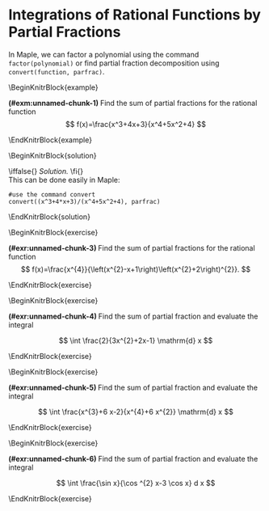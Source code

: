 # Integrations  of Rational Functions by Partial Fractions

In Maple, we can factor a polynomial using the command `factor(polynomial)` or find partial fraction decomposition using  `convert(function, parfrac)`.

\BeginKnitrBlock{example}<div class="example"><span class="example" id="exm:unnamed-chunk-1"><strong>(\#exm:unnamed-chunk-1) </strong></span>
Find the sum of partial fractions for the rational function
$$
f(x)=\frac{x^3+4x+3}{x^4+5x^2+4}
$$
</div>\EndKnitrBlock{example}

\BeginKnitrBlock{solution}<div class="solution">\iffalse{} <span class="solution"><em>Solution. </em></span>  \fi{}<br>
This can be done easily in Maple:

    #use the command convert
    convert((x^3+4*x+3)/(x^4+5x^2+4), parfrac)
</div>\EndKnitrBlock{solution}

\BeginKnitrBlock{exercise}<div class="exercise"><span class="exercise" id="exr:unnamed-chunk-3"><strong>(\#exr:unnamed-chunk-3) </strong></span>
Find the sum of partial fractions for the rational function
$$
f(x)=\frac{x^{4}}{\left(x^{2}-x+1\right)\left(x^{2}+2\right)^{2}}.
$$
</div>\EndKnitrBlock{exercise}

\BeginKnitrBlock{exercise}<div class="exercise"><span class="exercise" id="exr:unnamed-chunk-4"><strong>(\#exr:unnamed-chunk-4) </strong></span>
Find the sum of partial fraction and evaluate the integral

$$
\int \frac{2}{3x^{2}+2x-1} \mathrm{d} x
$$
</div>\EndKnitrBlock{exercise}


\BeginKnitrBlock{exercise}<div class="exercise"><span class="exercise" id="exr:unnamed-chunk-5"><strong>(\#exr:unnamed-chunk-5) </strong></span>
Find the sum of partial fraction and evaluate the integral

$$
\int \frac{x^{3}+6 x-2}{x^{4}+6 x^{2}} \mathrm{d} x
$$
</div>\EndKnitrBlock{exercise}

\BeginKnitrBlock{exercise}<div class="exercise"><span class="exercise" id="exr:unnamed-chunk-6"><strong>(\#exr:unnamed-chunk-6) </strong></span>
Find the sum of partial fraction and evaluate the integral

$$
\int \frac{\sin x}{\cos ^{2} x-3 \cos x} d x
$$
</div>\EndKnitrBlock{exercise}
